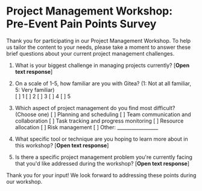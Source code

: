# Project Management Workshop: Pre-Event Pain Points Survey

Thank you for participating in our Project Management Workshop. To help us tailor the content to your needs, please take a moment to answer these brief questions about your current project management challenges.

1. What is your biggest challenge in managing projects currently?
   [**Open text response**]

2. On a scale of 1-5, how familiar are you with Gitea?
   (1: Not at all familiar, 5: Very familiar)  
   [ ] 1
   [ ] 2
   [ ] 3
   [ ] 4
   [ ] 5

3. Which aspect of project management do you find most difficult? (Choose one)
   [ ] Planning and scheduling
   [ ] Team communication and collaboration
   [ ] Task tracking and progress monitoring
   [ ] Resource allocation
   [ ] Risk management
   [ ] Other: _________________

4. What specific tool or technique are you hoping to learn more about in this workshop?
   [**Open text response**]

5. Is there a specific project management problem you're currently facing that you'd like addressed during the workshop?
   [**Open text response**]

Thank you for your input! We look forward to addressing these points during our workshop.

